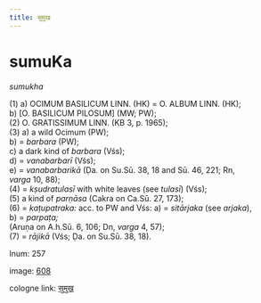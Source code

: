 ```yaml
---
title: सुमुख
---
```


# sumuKa

<i>sumukha</i>  <div n="P" />(1) a) <bot>OCIMUM BASILICUM LINN.</bot> (HK) = <bot>O. ALBUM LINN.</bot> (HK); <div n="P" />b) [<bot>O. BASILICUM PILOSUM</bot>] (MW; PW); <div n="P" />(2) <bot>O. GRATISSIMUM LINN.</bot> (KB 3, p. 1965); <div n="P" />(3) a) a wild Ocimum (PW); <div n="P" />b) = <i>barbara</i> (PW); <div n="P" />c) a dark kind of <i>barbara</i> (Vśs); <div n="P" />d) = <i>vanabarbarī</i> (Vśs); <div n="P" />e) = <i>vanabarbarikā</i> (Ḍa. on Su.Sū. 38, 18 and Sū. 46, 221; Rn, <div n="lb" /><i>varga</i> 10, 88); <div n="P" />(4) = <i>kṣudratulasī</i> with white leaves (see <i>tulasī</i>) (Vśs); <div n="P" />(5) a kind of <i>parṇāsa</i> (Cakra on Ca.Sū. 27, 173); <div n="P" />(6) = <i>kaṭupatraka:</i> acc. to PW and Vśs: a) = <i>sitārjaka</i> (see <i>arjaka</i>), <div n="lb" />b) = <i>parpaṭa;</i> <div n="lb" />(Aruṇa on <bot>A.</bot>h.Sū. 6, 106; Dn, <i>varga</i> 4, 57); <div n="P" />(7) = <i>rājikā</i> (Vśs; Ḍa. on Su.Sū. 38, 18).

lnum: 257

image: [608](https://www.sanskrit-lexicon.uni-koeln.de/scans/csl-apidev/servepdf.php?dict=snp&page=608)

cologne link: [सुमुख](https://sanskrit-lexicon.uni-koeln.de/scans/csl-apidev/getword.php?dict=snp&key=सुमुख)

